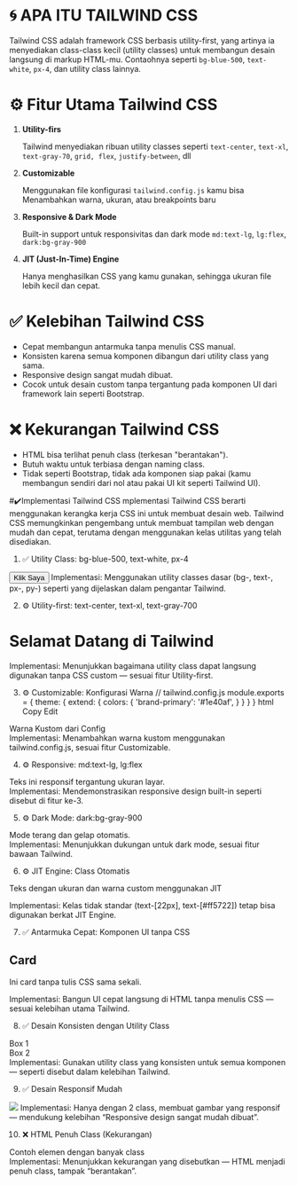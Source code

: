 # 🌀 APA ITU TAILWIND CSS
Tailwind CSS adalah framework CSS berbasis utility-first, yang artinya ia menyediakan class-class kecil (utility classes) untuk membangun desain langsung di markup HTML-mu. Contaohnya seperti ```bg-blue-500```, ```text-white```, ```px-4```, dan utility class lainnya.
# ⚙️ Fitur Utama Tailwind CSS
1. **Utility-firs**
   
     Tailwind menyediakan ribuan utility classes seperti ```text-center```, ```text-xl```, ```text-gray-70```,  ```grid, flex```, ```justify-between```, dll
2. **Customizable**

   Menggunakan file konfigurasi ```tailwind.config.js``` kamu bisa Menambahkan warna, ukuran, atau breakpoints baru
3. **Responsive & Dark Mode**

   Built-in support untuk responsivitas dan dark mode ```md:text-lg```, ```lg:flex```, ```dark:bg-gray-900```

4. **JIT (Just-In-Time) Engine**

   Hanya menghasilkan CSS yang kamu gunakan, sehingga ukuran file lebih kecil dan cepat.

# ✅ Kelebihan Tailwind CSS
- Cepat membangun antarmuka tanpa menulis CSS manual.
- Konsisten karena semua komponen dibangun dari utility class yang sama.
- Responsive design sangat mudah dibuat.
- Cocok untuk desain custom tanpa tergantung pada komponen UI dari framework lain seperti Bootstrap.

# ❌ Kekurangan Tailwind CSS
- HTML bisa terlihat penuh class (terkesan "berantakan").
- Butuh waktu untuk terbiasa dengan naming class.
- Tidak seperti Bootstrap, tidak ada komponen siap pakai (kamu membangun sendiri dari nol atau pakai UI kit seperti Tailwind UI).

#✔️Implementasi Tailwind CSS
mplementasi Tailwind CSS berarti menggunakan kerangka kerja CSS ini untuk membuat desain web. Tailwind CSS memungkinkan pengembang untuk membuat tampilan web dengan mudah dan cepat, terutama dengan menggunakan kelas utilitas yang telah disediakan. 

1. ✅ Utility Class: bg-blue-500, text-white, px-4
<button class="bg-blue-500 text-white px-4 py-2 rounded">
  Klik Saya
</button>
Implementasi: Menggunakan utility classes dasar (bg-, text-, px-, py-) seperti yang dijelaskan dalam pengantar Tailwind.

2. ⚙️ Utility-first: text-center, text-xl, text-gray-700
<h1 class="text-center text-xl text-gray-700">
  Selamat Datang di Tailwind
</h1>
Implementasi: Menunjukkan bagaimana utility class dapat langsung digunakan tanpa CSS custom — sesuai fitur Utility-first.

3. ⚙️ Customizable: Konfigurasi Warna
// tailwind.config.js
module.exports = {
  theme: {
    extend: {
      colors: {
        'brand-primary': '#1e40af',
      }
    }
  }
}
html
Copy
Edit
<div class="bg-brand-primary text-white p-4">
  Warna Kustom dari Config
</div>
Implementasi: Menambahkan warna kustom menggunakan tailwind.config.js, sesuai fitur Customizable.

4. ⚙️ Responsive: md:text-lg, lg:flex
<div class="text-base md:text-lg lg:flex">
  Teks ini responsif tergantung ukuran layar.
</div>
Implementasi: Mendemonstrasikan responsive design built-in seperti disebut di fitur ke-3.

5. ⚙️ Dark Mode: dark:bg-gray-900
<div class="bg-white dark:bg-gray-900 text-black dark:text-white p-4">
  Mode terang dan gelap otomatis.
</div>
Implementasi: Menunjukkan dukungan untuk dark mode, sesuai fitur bawaan Tailwind.

6. ⚙️ JIT Engine: Class Otomatis
<p class="text-[22px] text-[#ff5722]">
  Teks dengan ukuran dan warna custom menggunakan JIT
</p>
Implementasi: Kelas tidak standar (text-[22px], text-[#ff5722]) tetap bisa digunakan berkat JIT Engine.

7. ✅ Antarmuka Cepat: Komponen UI tanpa CSS
<div class="shadow-lg p-6 rounded bg-white">
  <h2 class="text-xl font-bold">Card</h2>
  <p class="text-gray-600">Ini card tanpa tulis CSS sama sekali.</p>
</div>
Implementasi: Bangun UI cepat langsung di HTML tanpa menulis CSS — sesuai kelebihan utama Tailwind.

8. ✅ Desain Konsisten dengan Utility Class
<div class="grid grid-cols-2 gap-4">
  <div class="bg-gray-100 p-4">Box 1</div>
  <div class="bg-gray-100 p-4">Box 2</div>
</div>
Implementasi: Gunakan utility class yang konsisten untuk semua komponen — seperti disebut dalam kelebihan Tailwind.

9. ✅ Desain Responsif Mudah
<img src="foto.jpg" class="w-full md:w-1/2 rounded-lg" />
Implementasi: Hanya dengan 2 class, membuat gambar yang responsif — mendukung kelebihan “Responsive design sangat mudah dibuat”.

10. ❌ HTML Penuh Class (Kekurangan)
<div class="bg-white border border-gray-300 p-4 text-sm text-gray-700 rounded shadow-sm hover:bg-gray-100 transition-all duration-300">
  Contoh elemen dengan banyak class
</div>
Implementasi: Menunjukkan kekurangan yang disebutkan — HTML menjadi penuh class, tampak “berantakan”.



 
 
